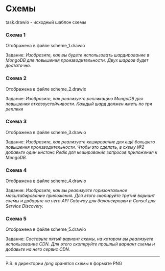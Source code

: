 # Схемы

task.drawio - исходный шаблон схемы

### Схема 1

Отображена в файле scheme_1.drawio

Задание:
_Изобразите, как вы будете использовать шардирование в MongoDB для повышения производительности. Двух шардов будет достаточно._

### Схема 2

Отображена в файле scheme_2.drawio

Задание: 
_Изобразите, как реализуете репликацию MongoDB для повышения отказоустойчивости.  Каждый шард должен иметь по три реплики_

### Схема 3

Отображена в файле scheme_3.drawio

Задание:
_Изобразите, как реализуете кеширование для ещё большего повышения производительности. Чтобы это сделать, в схему №2 добавьте один инстанс Redis для кеширования запросов приложения к MongoDB._

### Схема 4 

Отображена в файле scheme_4.drawio

Задание:
_Изобразите, как вы реализуете горизонтальное масштабирование приложения. Для этого скопируйте третий вариант схемы и добавьте на него API Gateway для балансировки и Consul для Service Discovery._


### Схема 5

Отображена в файле scheme_5.drawio

Задание:
_Составьте пятый вариант схемы, на котором вы реализуете использование CDN. Для этого скопируйте прошлый вариант схемы и добавьте на него сервис CDN._

-----------
P.S. в директории _/png_ хранятся схемы в формате PNG



